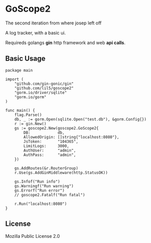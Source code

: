 # GoScope2

The second iteration from where josep left off

A log tracker, with a basic ui.

Requireds golangs **gin** http framework and web **api calls**.

## Basic Usage

```golang
package main

import (
	"github.com/gin-gonic/gin"
	"github.com/lil5/goscope2"
	"gorm.io/driver/sqlite"
	"gorm.io/gorm"
)

func main() {
	flag.Parse()
	db, _ := gorm.Open(sqlite.Open("test.db"), &gorm.Config{})
	r := gin.New()
	gs := goscope2.New(goscope2.GoScope2{
		DB:            db,
		AllowedOrigin: []string{"localhost:8080"},
		JsToken:       "104365",
		LimitLogs:     3000,
		AuthUser:      "admin",
		AuthPass:      "admin",
	})

	gs.AddRoutes(&r.RouterGroup)
	r.Use(gs.AddGinMiddleware(http.StatusOK))

	gs.Infof("Run info")
	gs.Warningf("Run warning")
	gs.Errorf("Run error")
	// goscope2.Fatalf("Run fatal")

	r.Run("localhost:8080")
}
```

## License

Mozilla Public License 2.0
